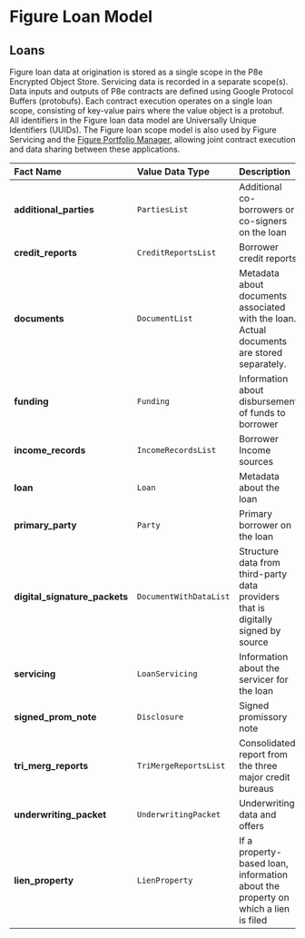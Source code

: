 # Figure Loan Model

## Loans

Figure loan data at origination is stored as a single scope in the P8e Encrypted Object Store. Servicing data is recorded in a separate scope\(s\). Data inputs and outputs of P8e contracts are defined using Google Protocol Buffers \(protobufs\). Each contract execution operates on a single loan scope, consisting of key-value pairs where the value object is a protobuf. All identifiers in the Figure loan data model are Universally Unique Identifiers \(UUIDs\).  The Figure loan scope model is also used by Figure Servicing and the [Figure Portfolio Manager](), allowing joint contract execution and data sharing between these applications.

| Fact Name | Value Data Type | Description |
| :--- | :--- | :--- |
| **additional\_parties** | `PartiesList` | Additional co-borrowers or co-signers on the loan |
| **credit\_reports** | `CreditReportsList` | Borrower credit reports |
| **documents** | `DocumentList` | Metadata about documents associated with the loan. Actual documents are stored separately. |
| **funding** | `Funding` | Information about disbursement of funds to borrower |
| **income\_records** | `IncomeRecordsList` | Borrower Income sources |
| **loan** | `Loan` | Metadata about the loan |
| **primary\_party** | `Party` | Primary borrower on the loan |
| **digital\_signature\_packets** | `DocumentWithDataList` | Structure data from third-party data providers that is digitally signed by source |
| **servicing** | `LoanServicing` | Information about the servicer for the loan |
| **signed\_prom\_note** | `Disclosure` | Signed promissory note |
| **tri\_merg\_reports** | `TriMergeReportsList` | Consolidated report from the three major credit bureaus |
| **underwriting\_packet** | `UnderwritingPacket` | Underwriting data and offers |
| **lien\_property** | `LienProperty` | If a property-based loan, information about the property on which a lien is filed |



